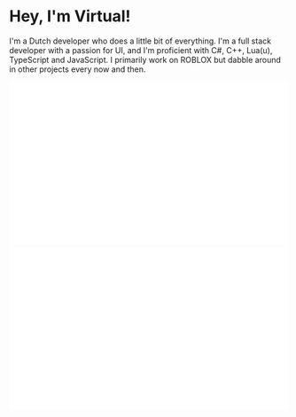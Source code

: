 # Hey, I'm Virtual!

I'm a Dutch developer who does a little bit of everything. I'm a full stack developer with a passion for UI, and I'm proficient with C#, C++, Lua(u), TypeScript and JavaScript. 
I primarily work on ROBLOX but dabble around in other projects every now and then. 

![](https://raw.githubusercontent.com/VirtualButFake/VirtualButFake/master/assets/overview.svg#gh-dark-mode-only)
![](https://raw.githubusercontent.com/VirtualButFake/VirtualButFake/master/assets/languages.svg#gh-dark-mode-only)
